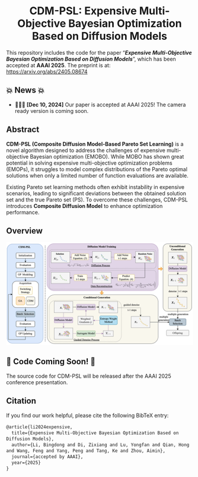 <h1 align="center"> CDM-PSL: Expensive Multi-Objective Bayesian Optimization Based on Diffusion Models </h1>

This repository includes the code for the paper “_**Expensive Multi-Objective Bayesian Optimization Based on Diffusion Models**_”, which has been accepted at **AAAI 2025**. The preprint is at: https://arxiv.org/abs/2405.08674

## 💥 News 💥

- 🎉🎉🎉 **[Dec 10, 2024]** Our paper is accepted at AAAI 2025! The camera ready version is coming soon.
    
## Abstract

**CDM-PSL (Composite Diffusion Model-Based Pareto Set Learning)** is a novel algorithm designed to address the challenges of expensive multi-objective Bayesian optimization (EMOBO). While MOBO has shown great potential in solving expensive multi-objective optimization problems (EMOPs), it struggles to model complex distributions of the Pareto optimal solutions when only a limited number of function evaluations are available.

Existing Pareto set learning methods often exhibit instability in expensive scenarios, leading to significant deviations between the obtained solution set and the true Pareto set (PS). To overcome these challenges, CDM-PSL introduces **Composite Diffusion Model** to enhance optimization performance.

## Overview

<img src="./assets/CDM_PSL.png">

## 🚧 Code Coming Soon! 🚧

The source code for CDM-PSL will be released after the AAAI 2025 conference presentation.

## Citation

If you find our work helpful, please cite the following BibTeX entry:

```
@article{li2024expensive,
  title={Expensive Multi-Objective Bayesian Optimization Based on Diffusion Models},
  author={Li, Bingdong and Di, Zixiang and Lu, Yongfan and Qian, Hong and Wang, Feng and Yang, Peng and Tang, Ke and Zhou, Aimin},
  journal={accepted by AAAI},
  year={2025}
}
```
